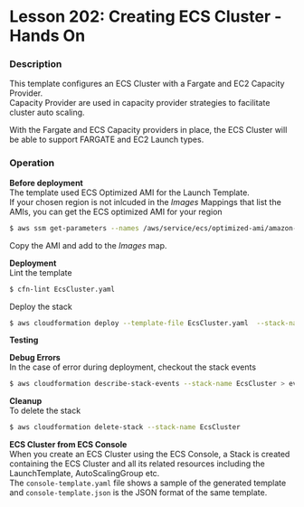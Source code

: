 # Lesson 202: Creating ECS Cluster - Hands On

### Description

This template configures an ECS Cluster with a Fargate and EC2 Capacity Provider.  
Capacity Provider are used in capacity provider strategies to facilitate cluster auto scaling.

With the Fargate and ECS Capacity providers in place, the ECS Cluster will be able to support FARGATE and EC2 Launch types.

### Operation

**Before deployment**  
The template used ECS Optimized AMI for the Launch Template.  
If your chosen region is not inlcuded in the _Images_ Mappings that list the AMIs, you can get the ECS optimized AMI for your region

```bash
$ aws ssm get-parameters --names /aws/service/ecs/optimized-ami/amazon-linux-2/recommended
```

Copy the AMI and add to the _Images_ map.

**Deployment**  
Lint the template

```bash
$ cfn-lint EcsCluster.yaml
```

Deploy the stack

```bash
$ aws cloudformation deploy --template-file EcsCluster.yaml  --stack-name EcsCluster --capabilities CAPABILITY_NAMED_IAM
```

**Testing**

**Debug Errors**  
In the case of error during deployment, checkout the stack events

```bash
$ aws cloudformation describe-stack-events --stack-name EcsCluster > events.json
```

**Cleanup**  
To delete the stack

```bash
$ aws cloudformation delete-stack --stack-name EcsCluster
```

**ECS Cluster from ECS Console**  
When you create an ECS Cluster using the ECS Console, a Stack is created containing the ECS Cluster and all its related resources including the LaunchTemplate, AutoScalingGroup etc.  
The `console-template.yaml` file shows a sample of the generated template and `console-template.json` is the JSON format of the same template.
